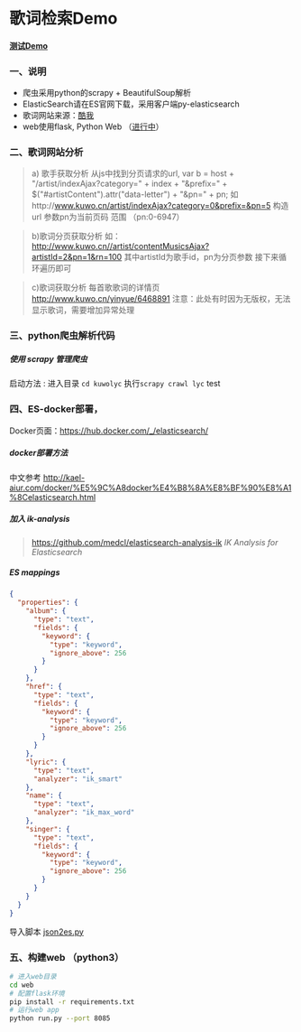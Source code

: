 # 歌词检索Demo
#### [测试Demo](http://118.24.45.23:8085/)

### 一、说明
- 爬虫采用python的scrapy + BeautifulSoup解析
- ElasticSearch请在ES官网下载，采用客户端py-elasticsearch
- 歌词网站来源：[酷我](http://www.kuwo.cn/artist/index)
- web使用flask, Python Web  （[进行中](https://github.com/chen787331608/lyric-search)）

### 二、歌词网站分析
> a) 歌手获取分析
从js中找到分页请求的url,
var b = host + "/artist/indexAjax?category=" + index + "&prefix=" + $("#artistContent").attr("data-letter") + "&pn=" + pn;
如http://www.kuwo.cn/artist/indexAjax?category=0&prefix=&pn=5
构造url   参数pn为当前页码 范围 （pn:0-6947）

> b)歌词分页获取分析
如：http://www.kuwo.cn//artist/contentMusicsAjax?artistId=2&pn=1&rn=100
其中artistId为歌手id，pn为分页参数
接下来循环遍历即可

> c)歌词获取分析
每首歌歌词的详情页  http://www.kuwo.cn/yinyue/6468891
注意：此处有时因为无版权，无法显示歌词，需要增加异常处理
### 三、python爬虫解析代码
##### 使用 scrapy 管理爬虫
启动方法 : 进入目录 `cd kuwolyc`  执行`scrapy crawl lyc`
test
### 四、ES-docker部署，
Docker页面：https://hub.docker.com/_/elasticsearch/
##### docker部署方法
中文参考  http://kael-aiur.com/docker/%E5%9C%A8docker%E4%B8%8A%E8%BF%90%E8%A1%8Celasticsearch.html

##### 加入 ik-analysis
> https://github.com/medcl/elasticsearch-analysis-ik  *IK Analysis for Elasticsearch*
##### ES mappings
```json
{
  "properties": {
    "album": {
      "type": "text",
      "fields": {
        "keyword": {
          "type": "keyword",
          "ignore_above": 256
        }
      }
    },
    "href": {
      "type": "text",
      "fields": {
        "keyword": {
          "type": "keyword",
          "ignore_above": 256
        }
      }
    },
    "lyric": {
      "type": "text",
      "analyzer": "ik_smart"
    },
    "name": {
      "type": "text",
      "analyzer": "ik_max_word"
    },
    "singer": {
      "type": "text",
      "fields": {
        "keyword": {
          "type": "keyword",
          "ignore_above": 256
        }
      }
    }
  }
}
```
导入脚本 [json2es.py](json2es.py)

### 五、构建web （python3）
 
```bash
# 进入web目录
cd web
# 配置flask环境
pip install -r requirements.txt
# 运行web app 
python run.py --port 8085
```
